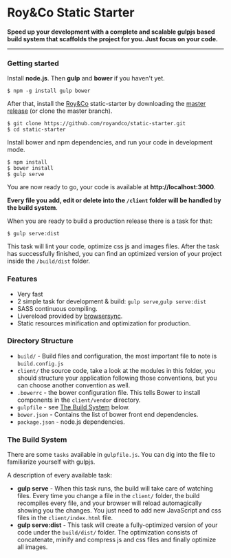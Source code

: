 # Roy&Co Static Starter

**Speed up your development with a complete and scalable gulpjs based build system that scaffolds the project for you. Just focus on your code.**
***

### Getting started

Install **node.js**. Then **gulp** and **bower** if you haven't yet.

    $ npm -g install gulp bower

After that, install the [Roy&Co](http://royand.co) static-starter by downloading the [master release](https://github.com/royandco/static-starter/archive/master.zip) (or clone the master branch). 

    $ git clone https://github.com/royandco/static-starter.git
    $ cd static-starter
    
Install bower and npm dependencies, and run your code in development mode.

    $ npm install
    $ bower install
    $ gulp serve

You are now ready to go, your code is available at **http://localhost:3000**.

**Every file you add, edit or delete into the `/client` folder will be handled by the build system**.

When you are ready to build a production release there is a task for that:

    $ gulp serve:dist

This task will lint your code, optimize css js and images files. After the task has successfully finished, you can find an optimized version of your project inside the  `/build/dist` folder.

### Features

* Very fast
* 2 simple task for development & build: `gulp serve`,`gulp serve:dist`
* SASS continuous compiling.
* Livereload provided by [browsersync](http://www.browsersync.io/).
* Static resources minification and optimization for production.

### Directory Structure

* `build/` - Build files and configuration, the most important file to note is `build.config.js`
* `client/` the source code, take a look at the modules in this folder, you should structure your application following those conventions, but you can choose another convention as well.
* `.bowerrc` - the bower configuration file. This tells Bower to install components in the `client/vendor` directory.
* `gulpfile` - see [The Build System](#thebuildsystem) below.
* `bower.json` - Contains the list of bower front end dependencies.
* `package.json` - node.js dependencies.

### <a name="thebuildsystem"></a>The Build System

There are some `tasks` available in `gulpfile.js`. You can dig into the file to familiarize yourself with gulpjs.

A description of every available task:

* **gulp serve** - When this task runs, the build will take care of watching files. Every time you change a file in the `client/` folder, the build recompiles every file, and your browser will reload automagically showing you the changes.
You just need to add new JavaScript and css files in the `client/index.html` file.
* **gulp serve:dist** - This task will create a fully-optimized version of your code under the `build/dist/` folder. The optimization consists of concatenate, minify and compress js and css files and finally optimize all images.